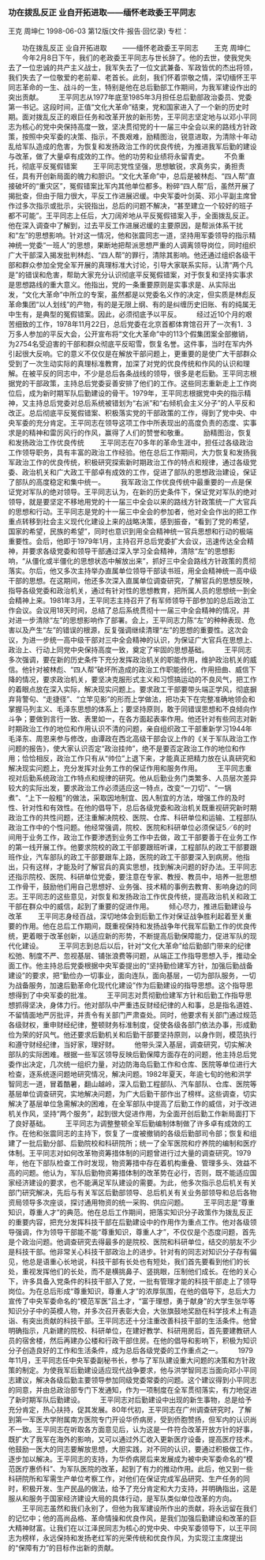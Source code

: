 ### 功在拨乱反正  业自开拓进取——缅怀老政委王平同志
王克  周坤仁
1998-06-03
第12版(文件·报告·回忆录)
专栏：

　　功在拨乱反正  业自开拓进取
　　——缅怀老政委王平同志
　　王克  周坤仁
　　今年2月8日下午，我们的老政委王平同志与世长辞了。他的去世，使我党失去了一位忠诚的共产主义战士，我军失去了一位文武兼备、军政皆优的杰出将领，我们失去了一位敬爱的老前辈、老首长。此刻，我们怀着崇敬之情，深切缅怀王平同志革命的一生、战斗的一生，特别是他在总后勤部工作期间，为我军建设作出的突出贡献。
　　王平同志从1977年底至1985年3月担任总后勤部政治委员、党委第一书记。这段时间，正值“文化大革命”结束，党和国家进入了一个新的历史时期。面对拨乱反正的艰巨任务和改革开放的新形势，王平同志坚定地与以邓小平同志为核心的党中央保持高度一致，坚决贯彻党的十一届三中全会以来的路线方针政策，按照中央军委的决策、指示，不畏艰难，励精图治，锐意进取，为清除十年动乱给军队造成的危害，为恢复和发扬政治工作的优良传统，为推进我军后勤的建设与改革，做了大量卓有成效的工作。他的功劳和业绩将永留青史。
　　不负重托，彻底平反冤假错案
　　王平同志党性坚强，思想敏锐，求真务实，勇担责任，具有开创新局面的魄力和胆识。“文化大革命”中，总后是被林彪、“四人帮”直接破坏的“重灾区”，冤假错案比军内其他单位都多。粉碎“四人帮”后，虽然开展了揭批查，但由于阻力很大，平反工作进展迟缓。中央军委叶剑英、邓小平副主席曾作过多次指示或批示，尖锐指出，总后的问题不解决，“甚至建立一个较好的班子都不可能”。王平同志上任后，大刀阔斧地从平反冤假错案入手，全面拨乱反正。他在深入调查中了解到，过去平反工作进展迟缓的主要原因，是帮派体系干扰和“左”的思想影响。针对这一情况，他和张震同志一道，坚持用军委领导的指示精神统一党委“一班人”的思想，果断地把帮派思想严重的人调离领导岗位，同时组织广大干部深入揭发批判林彪、“四人帮”的罪行，清除其影响。他还通过组织各级干部和群众参加全党全军开展的真理标准大讨论，引导大家联系实际，认清“两个凡是”的错误和危害，帮助大家充分认识彻底平反冤假错案，对于恢复和坚持实事求是思想路线的重大意义。他指出，党的一条重要原则是实事求是、从实际出发，“文化大革命”中所立的专案，虽然都是以党委名义作的决定，但实质是林彪反革命集团“以人划线”的产物，有的是无限上纲、有的是纠缠历史旧账、有的纯属无中生有，是典型的冤假错案。因此，必须彻底予以平反。
　　经过近10个月的艰苦细致的工作，1978年11月22日，总后党委在北京首都体育馆召开了一次有1．3万多人参加的平反大会，公开宣布将“文化大革命”中的113个假集团案全部撤销，为2754名受迫害的干部和群众彻底平反昭雪，恢复名誉。这件事，当时在军内外引起很大反响。它的意义不仅仅是在解放干部问题上，更重要的是使广大干部群众受到了一次生动实际的真理标准教育，加深了对党的优良传统和作风的认识和理解。在被平反的同志中，不少是总后各条战线的领导，很多是老后勤。王平同志根据党的干部政策，主持总后党委妥善安排了他们的工作。这些同志重新走上工作岗位后，成为新时期军队后勤建设的骨干。1979年，王平同志根据党中央的指示精神，又主持总后党委对总后系统被错划为“右派”和“右倾机会主义分子”的人平反和改正。总后彻底平反冤假错案、积极落实党的干部政策的工作，得到了党中央、中央军委的充分肯定。王平同志在领导这项工作中所表现出的高度负责的态度、实事求是的精神和雷厉风行的作风，赢得了人们的赞誉和敬重。
　　励精图治，恢复和发扬政治工作优良传统
　　王平同志在70多年的革命生涯中，担任过各级政治工作领导职务，具有丰富的政治工作经验。他在总后工作期间，大力恢复和发扬我军政治工作的优良传统，积极研究探索新时期政治工作的特点和规律，通过各级党委、政治机关和广大政工干部卓有成效的工作，促进了部队的思想政治建设，保证了部队的高度稳定和集中统一。
　　我军政治工作优良传统中最重要的一点是保证党对军队的绝对领导。王平同志认为，在新的历史条件下，保证党对军队的绝对领导，就是要坚定不移地用党的十一届三中全会以来的路线方针政策统一广大官兵的思想和行动。王平同志是党的十一届三中全会的参加者，他对全会作出的把工作重点转移到社会主义现代化建设上来的战略决策，感到振奋，“看到了党的希望，国家的希望，民族的希望”，同时也意识到用全会精神统一官兵思想和行动的极端重要性。会后，他即于1979年1月，主持召开总后党委扩大会议，迅速传达全会精神，并要求各级党委和领导干部通过深入学习全会精神，清除“左”的思想影响，“从僵化或半僵化的思想状态中解放出来”，抓好三中全会路线方针政策的贯彻落实。尔后，他又多次主持举办直属单位领导干部读书班，用全会精神统一高中级干部的思想。在这期间，他还多次深入直属单位调查研究，了解官兵的思想反映，指导各级党委和政治机关，通过有针对性的思想教育，把所属人员的思想统一到全会精神上来。1981年3月，王平同志主持召开了有军师领导干部参加的总后政治工作会议。会议用18天时间，总结了总后系统贯彻十一届三中全会精神的情况，并对进一步清除“左”的思想影响作了部署。会上，王平同志力陈“左”的种种表现、危害以及产生“左”的错误的根源，反复强调继续清理“左”的思想的重要性。这次会议，为进一步统一高中级干部对三中全会精神的认识，为保证广大官兵在思想上、政治上、行动上同党中央保持高度一致，奠定了牢固的思想基础。
　　王平同志多次强调，要在新的历史条件下充分发挥政治机关的职能作用，维护政治机关的威信。他针对被林彪、“四人帮”破坏所造成的政治工作职能弱化、作用扭曲、威信下降的情况，要求政治机关，要坚决克服形式主义和习惯搞运动的不良风气，把工作的着眼点放在深入实际，解决现实问题上。要求政工干部要带头端正学风，彻底摒弃背警句、“走捷径”、“立竿见影”的形而上学做法，把功夫下在完整准确地领会和掌握马列主义、毛泽东思想的体系上；要坚持原则，敢于同错误思想和不良倾向作斗争；要做到言行一致、表里如一，在各方面起表率作用。他还针对有些同志对新时期政治工作的地位和作用认识不清的问题，亲自组织政工干部重新学习1944年毛泽东、周恩来参与修改，由谭政在西北高级干部会议上作的《关于军队政治工作问题的报告》，使大家认识否定“政治挂帅”，绝不是要否定政治工作的地位和作用；恰恰相反，政治工作只有从“帅位”上退下来，才能真正把精力放在认真研究和解决现实问题上，充分发挥对业务工作的保证作用和服务作用。
　　王平同志重视对后勤系统政治工作特点和规律的研究。他从后勤业务门类繁多、人员层次差异较大的实际出发，要求政治工作必须适应这一特点，改变“一刀切”、“一锅煮”、“上下一般粗”的做法，采取因地制宜、因人制宜的方法，增强工作的及时性、针对性和有效性。在他的倡导下，总后各级党委和政治机关既重视研究新时期政治工作的共性问题，还注重解决院校、医院、仓库、科研单位和运输、工程部队政治工作中的个性问题。他经常强调，院校、医院和科研单位必须保证5／6的时间用于业务工作，政治工作要渗透到业务工作中去做，政工干部要善于在业务工作的第一线开展工作。他要求院校的政工干部要跟班听课，工程部队的政工干部要跟班作业，汽车部队的政工干部要跟车上路，医院的政工干部要深入到病房。他指出，只有这样，才能及时了解官兵的真实思想，找到解决问题的好办法。王平同志还指示院校、医院、科研单位党委，要注意在专家、教授、教员中，培养一批思想工作骨干，鼓励他们用自己思想好、业务强、技术精的事例去教育、影响身边的同志。王平同志的这些意见，对恢复和发扬政治工作优良传统，提高政治机关和政工干部在群众中的威信，起到了重要的促进作用。
　　倾心尽力，推进后勤建设与改革
　　王平同志身经百战，深切地体会到后勤工作对保证战争胜利起着至关重要的作用。他在总后工作期间，既重视保持和发扬战争年代我军后勤工作的优良传统，更着眼于改革创新，以适应新的形势，不断提高后勤保障能力，促进军队的现代化建设。
　　王平同志到总后以后，针对“文化大革命”给后勤部门带来的纪律松弛、制度不严、忽视基层、铺张浪费等问题，从端正工作指导思想入手，推动全面工作。他主持总后党委根据中央军委提出的“坚持勤俭建军方针，加强后勤战备建设”的要求，把“勤俭办一切事业，面向连队，面向基层，一切为部队服务，一切为战备服务，加速后勤革命化现代化建设”作为后勤建设的指导思想。这个指导思想得到了中央军委的批准。
　　王平同志对贯彻勤俭建军方针和后勤工作指导思想抓得坚决，身体力行。他对部队中严重违反财经纪律的人和事，总是指名道姓、不留情面地严厉批评，并责令有关部门严肃查处。同时，他要求有关部门通过规范各级财权，重申财经纪律，整顿财务标准制度，促使各级各部门依法办事，形成勤俭为荣的好风气。他还要求后勤机关和后勤干部要坚持原则，以身作则，模范执行和遵守财经纪律，当好家，理好财。
　　他带头深入基层，调查研究，切实解决部队的实际困难。根据一些军区领导反映后勤保障方面存在的问题，他主持总后党委作出决定，几次统一组织力量，对边防海岛后勤工作和仓库、医院等单位进行大检查，逐系统逐问题地研究情况，解决问题。1982年夏天，年逾七旬的他和洪学智同志一道，冒着酷暑，翻山越岭，深入后勤工程部队、汽车部队、仓库、医院等基层单位调查研究，实地解决问题，为广大后勤干部作出了榜样。这些调查，切实解决了基层单位急需解决的困难，在全军部队中提高了后勤工作的威信，对于改进机关作风，坚持“两个服务”，起到很大促进作用，为全面开创后勤工作新局面打下了良好基础。
　　王平同志为调整整顿全军后勤编制体制做了许多卓有成效的工作。在他和张震同志的主持下，恢复了一度被撤销的各级后勤部司令部；恢复和组建了一批后勤分部、后勤院校和科研院所；统一了全军医院和疗养院的编制和医疗体制。王平同志对如何改革物资筹措体制的问题曾进行过大量的调查研究。1979年，他在下部队检查工作时发现，物资筹措中存在着机构重叠、管理多头、效益不高的问题。他认为，军队后勤物资筹措体制的改革势在必行，否则，既不能适应国家经济建设的要求，也不能满足军队建设的需要。为此，他多次指示总后机关有关部门研究解决，先后与有关军区后勤部领导、总后机关有关业务部领导和总后各物资局领导多次座谈，探讨通用物资的统一采购、供应问题。
　　王平同志是“尊重知识，尊重人才”的典范。他在总后工作期间，把落实知识分子政策作为拨乱反正的重要内容，把充分发挥科技干部在后勤建设中的作用作为重点工作。他对各级领导强调，作为领导干部能不能“尊重知识，尊重人才”，不仅仅是个态度问题，首先是个政治问题。他调查研究去得最多的是院校、医院和科研单位，结交的朋友不少是科技干部。他非常关心科技干部政治上的进步。针对有的同志对知识分子存有偏见，他总是语重心长地说，科技干部有长处也有短处，我们首先要看到他们的长处，重视发挥他们的长处，而不是横挑鼻子、竖挑眼，压制他们成长。在他的关心下，许多具备入党条件的科技干部入了党，一批有管理才能的科技干部走上了领导岗位。为在总后形成“尊重知识，尊重人才”的浓厚氛围，在他的倡导下，总后大力宣传了中央军委命名的“模范军医”吕土才，“富于理想，勇于献身”的大学生张华等知识分子中的英模人物，并多次召开表彰大会，大张旗鼓地奖励在科学技术上有造诣、有突出贡献的科技干部。王平同志还十分注重改善科技干部的生活条件。他曾明确指示，凡新建的院校、科研单位，在建好教学、科研用房后，首先要建教研人员的宿舍楼，然后再建办公楼和行政干部住房。在他的倡导和影响下，积极为知识分子创造良好的工作和生活条件，成为总后各级党委的工作重点之一。
　　1979年11月，王平同志任中央军委副秘书长，参与了军队建设重大问题的决策和方针政策的制定。为使我军后勤建设适应现代战争要求，他与洪学智同志当面向邓小平同志建议，解决各级后勤主要领导参加同级党委常委的问题。这个建议得到小平同志的同意，并由总政治部专门下发通知，作为一项制度在全军贯彻落实，有力地促进了新时期军队后勤建设。
　　王平同志对后勤建设中出现的新生事物，总是给予充分肯定，热心扶持，促其发展。80年代初，王平同志在广州调查研究时，了解到第一军医大学附属南方医院专门开设华侨病房，受到侨胞赞扬，但军内的认识尚不一致。王平同志在听取各方面意见后，认为这是一件符合改革开放方针的好事，既扩大了我军在海外的影响，又可以通过外汇收入更新医疗设备，提高医疗技术。他鼓励一医大的同志要解放思想，大胆实践，对不同的认识，要通过积极做工作，逐步加以解决。王平同志的支持，为华侨病房后来发展成为被中央军委命名的“模范医疗惠侨科”、为军队医院的改革，起到了有力的推动作用。此后，他又到一些科研院所和军需生产单位考察工作，对他们在保证完成军品研究、生产任务的同时，积极开发、生产民品的做法，给予了充分肯定和大力支持，并明确指出，这是服从和服务于国家经济建设大局的具体行动，是军队类似单位改革的方向。
　　王平同志虽然和我们永别了，但他为我军建设所作出的贡献，将永远留在我们的记忆中；他的高尚品格、革命情操和优良作风，是我们加强后勤建设和改革的巨大精神财富。让我们在以江泽民同志为核心的党中央、中央军委领导下，以王平同志为榜样，永远保持和发扬老红军的光荣传统和优良作风，为实现江主席提出的“保障有力”的目标作出新的贡献。
